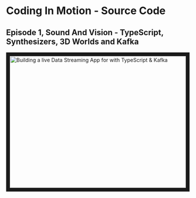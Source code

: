 # Coding In Motion - Source Code

## Episode 1, Sound And Vision - TypeScript, Synthesizers, 3D Worlds and Kafka

<a href="http://www.youtube.com/watch?feature=player_embedded&v=P-9svLRyaSw" target="_blank">
  <img src="http://img.youtube.com/vi/P-9svLRyaSw/0.jpg" alt="Building a live Data Streaming App for with TypeScript & Kafka" width="480" height="360" border="10" />
</a>
